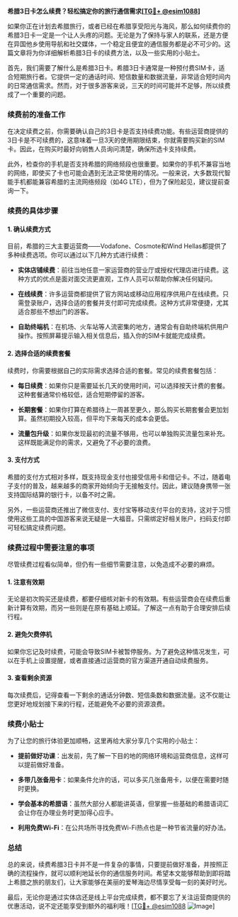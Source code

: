 **希腊3日卡怎么续费？轻松搞定你的旅行通信需求[[TG💪+ @esim1088](https://t.me/s/esim1088)]**

如果你正在计划去希腊旅行，或者已经在希腊享受阳光与海风，那么如何续费你的希腊3日卡一定是一个让人头疼的问题。无论是为了保持与家人的联系，还是方便在异国他乡使用导航和社交媒体，一个稳定且便宜的通信服务都是必不可少的。这篇文章将为你详细解析希腊3日卡的续费方法，以及一些实用的小贴士。

首先，我们需要了解什么是希腊3日卡。希腊3日卡通常是一种预付费SIM卡，适合短期旅行者。它提供一定的通话时间、短信数量和数据流量，非常适合短时间内的日常通信需求。然而，对于很多游客来说，三天的时间可能并不足够，所以续费成了一个重要的问题。

### **续费前的准备工作**

在决定续费之前，你需要确认自己的3日卡是否支持续费功能。有些运营商提供的3日卡是不可续费的，这意味着一旦3天的使用期限结束，你就需要购买新的SIM卡。因此，在购买时最好向销售人员询问清楚，确保所选卡支持续费。

此外，检查你的手机是否支持希腊的网络频段也很重要。如果你的手机不兼容当地的网络，即使买了卡也可能会遇到无法正常使用的情况。一般来说，大多数现代智能手机都能兼容希腊的主流网络频段（如4G LTE），但为了保险起见，建议提前查询一下。

### **续费的具体步骤**

#### **1. 确认续费方式**

目前，希腊的三大主要运营商——Vodafone、Cosmote和Wind Hellas都提供了多种续费选项。你可以通过以下几种方式进行续费：

- **实体店铺续费**：前往当地任意一家运营商的营业厅或授权代理店进行续费。这种方式的优点是面对面交流更直观，工作人员可以帮助你解决任何疑问。
  
- **在线续费**：许多运营商都提供了官方网站或移动应用程序供用户在线续费。只需登录账户，选择合适的套餐并支付即可完成续费。这种方式非常便捷，尤其适合那些不想出门的游客。

- **自助终端机**：在机场、火车站等人流密集的地方，通常会有自助终端机供用户操作。按照屏幕提示输入相关信息后，插入你的SIM卡就能完成续费。

#### **2. 选择合适的续费套餐**

续费时，你需要根据自己的实际需求选择合适的套餐。常见的续费套餐包括：

- **每日续费**：如果你只是需要延长几天的使用时间，可以选择按天计费的套餐。这种套餐通常价格较低，适合短期停留的游客。

- **长期套餐**：如果你打算在希腊待上一周甚至更久，那么购买长期套餐会更加划算。虽然初期投入较高，但平均下来每天的成本会更低。

- **流量包升级**：如果你发现最初的流量不够用，也可以单独购买流量包来补充。这样既能满足你的需求，又避免了不必要的浪费。

#### **3. 支付方式**

希腊的支付方式相对多样，既支持现金支付也接受信用卡和借记卡。不过，随着电子支付的普及，越来越多的商家开始倾向于无接触支付。因此，建议随身携带一张支持国际结算的银行卡，以备不时之需。

另外，一些运营商还推出了微信支付、支付宝等移动支付平台的支持，这对于习惯使用这些工具的中国游客来说无疑是一大福音。只需绑定好相关账户，扫码支付即可轻松搞定续费问题。

### **续费过程中需要注意的事项**

尽管续费过程看似简单，但仍有一些细节需要注意，以免造成不必要的麻烦。

#### **1. 注意有效期**

无论是初次购买还是续费，都要仔细核对新卡的有效期。有些运营商会在续费后重新计算有效期，而另一些则是在原有基础上顺延。了解这一点有助于合理安排后续行程。

#### **2. 避免欠费停机**

如果你忘记及时续费，可能会导致SIM卡被暂停服务。为了避免这种情况发生，可以在手机上设置提醒，或者直接通过运营商的官方渠道开通自动续费服务。

#### **3. 查看剩余资源**

每次续费后，记得查看一下剩余的通话分钟数、短信条数和数据流量。这不仅能让您更好地规划接下来的行程，还能避免不必要的资源浪费。

### **续费小贴士**

为了让您的旅行体验更加顺畅，这里再给大家分享几个实用的小贴士：

- **提前做好功课**：出发前，先了解一下目的地的网络环境和运营商信息，这样可以提前做好准备。

- **多带几张备用卡**：如果条件允许的话，可以多买几张备用卡，以便在需要时随时更换。

- **学会基本的希腊语**：虽然大部分人都能讲英语，但掌握一些基础的希腊语词汇会让你在办理业务时更加得心应手。

- **利用免费Wi-Fi**：在公共场所寻找免费Wi-Fi热点也是一种节省流量的好办法。

### **总结**

总的来说，续费希腊3日卡并不是一件复杂的事情，只要提前做好准备，并按照正确的流程操作，就可以顺利地延长你的通信服务时间。希望本文能够帮助到即将踏上希腊之旅的朋友们，让大家能够在美丽的爱琴海边尽情享受每一刻的美好时光。

最后，无论你是通过实体店还是线上平台完成续费，都不要忘了关注运营商提供的优惠活动，说不定还能享受到额外的福利哦！[[TG💪+ @esim1088](https://t.me/s/esim1088) ![Image](https://i.postimg.cc/4NQfJmqS/Snipaste-2025-05-13-00-14-12.png)]
